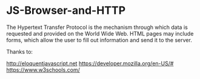# JS-Browser-and-HTTP
The Hypertext Transfer Protocol is the mechanism through which data is requested and provided on the World Wide Web. HTML pages may include forms, which allow the user to fill out information and send it to the server.

Thanks to:

http://eloquentjavascript.net
https://developer.mozilla.org/en-US/#
https://www.w3schools.com/
